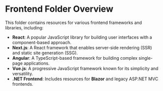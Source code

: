 # Frontend Folder Overview
This folder contains resources for various frontend frameworks and libraries, including:

* **React**: A popular JavaScript library for building user interfaces with a component-based approach.
* **Next.js**: A React framework that enables server-side rendering (SSR) and static site generation (SSG).
* **Angular**: A TypeScript-based framework for building complex single-page applications.
* **Vue.js**: A progressive JavaScript framework known for its simplicity and versatility.
* **.NET Frontend**: Includes resources for **Blazor** and legacy ASP.NET MVC frontends.
